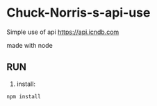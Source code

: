 # Chuck-Norris-s-api-use


Simple use of  api https://api.icndb.com


made with node

## RUN

 1. install:
```
npm install
```